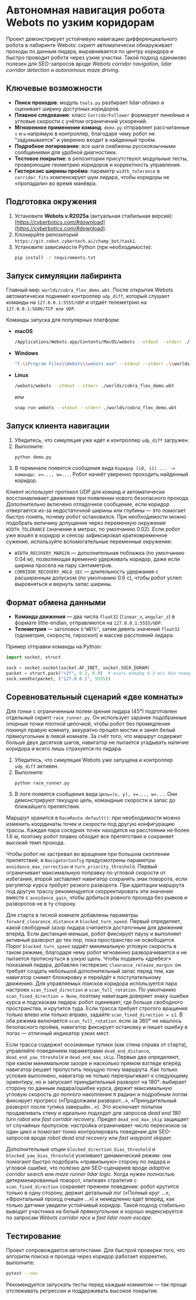 # Автономная навигация робота Webots по узким коридорам

Проект демонстрирует устойчивую навигацию дифференциального робота в лабиринте Webots:
скрипт автоматически обнаруживает проходы по данным лидара, выравнивается по центру коридора и
быстро проводит робота через узкие участки. Такой подход одинаково полезен для
SEO-запросов вроде *Webots corridor navigation*, *lidar corridor detection* и *autonomous maze driving*.

## Ключевые возможности

- **Поиск проходов**: модуль `tools.py` разбирает lidar-облако и оценивает ширину доступных коридоров.
- **Плавное следование**: класс `CorridorFollower` формирует линейные и угловые скорости с учётом ограничений ускорений.
- **Мгновенное применение команд**: `demo.py` отправляет рассчитанные `v` и `w` напрямую в контроллер, благодаря чему робот не "задумывается" и уверенно входит в найденный проём.
- **Подробное логирование**: все шаги снабжены русскоязычными сообщениями для удобной диагностики.
- **Тестовое покрытие**: в репозитории присутствуют модульные тесты, проверяющие геометрию коридоров и корректность управления.
- **Гистерезис ширины проёма**: параметр `width_tolerance` в `corridor_fits` компенсирует шум лидара, чтобы коридоры не «пропадали» во время манёвра.

## Подготовка окружения

1. Установите **Webots v.R2025a** (актуальная стабильная версия): [https://cyberbotics.com/#download](https://cyberbotics.com/#download).
2. Клонируйте репозиторий `https://git.robot.cybertech.ai/champ_bot/task1`.
3. Установите зависимости Python (при необходимости):
   ```bash
   pip install -r requirements.txt
   ```

## Запуск симуляции лабиринта

Главный мир: `worlds/cobra_flex_demo.wbt`. После открытия Webots автоматически поднимет контроллер `udp_diff`,
который слушает команды на `127.0.0.1:5555/UDP` и отдаёт телеметрию на `127.0.0.1:5600/TCP или UDP`.

Команды запуска для популярных платформ:

- **macOS**
  ```bash
  /Applications/Webots.app/Contents/MacOS/webots --stdout --stderr ./worlds/cobra_flex_demo.wbt
  ```
- **Windows**
  ```bash
  "C:\\Program Files\\Webots\\webots.exe" --stdout --stderr .\\worlds\\cobra_flex_demo.wbt
  ```
- **Linux**
  ```bash
  /webots/webots --stdout --stderr ./worlds/cobra_flex_demo.wbt
  ```
  или
  ```bash
  snap run webots --stdout --stderr ./worlds/cobra_flex_demo.wbt
  ```

## Запуск клиента навигации

1. Убедитесь, что симуляция уже идёт и контроллер `udp_diff` загружен.
2. Выполните:
   ```bash
   python demo.py
   ```
3. В терминале появятся сообщения вида `Коридор (i0, i1) ... -> команды: v=..., w=...`. Робот начнёт уверенно проходить найденный коридор.

Клиент использует протокол UDP для команд и автоматически восстанавливает движение при появлении нового безопасного прохода.
Дополнительно включено отладочное сообщение, если коридор отвергается из-за недостаточной ширины или глубины — это помогает быстро понять, почему робот остановился.
При необходимости можно подобрать величину допущения через переменную окружения `WIDTH_TOLERANCE` (значение в метрах, по умолчанию 0.02).
Если робот уже вошёл в коридор и сенсор зафиксировал кратковременное сужение,
используйте вспомогательные переменные окружения:

- `WIDTH_RECOVERY_MARGIN` — дополнительная поблажка (по умолчанию 0.04 м), позволяющая временно удерживать коридор, даже если ширина просела на пару сантиметров.
- `CORRIDOR_RECOVERY_HOLD_SEC` — длительность удержания с расширенным допуском (по умолчанию 0.6 с), чтобы робот успел выровняться и вернуть запас ширины.

## Формат обмена данными

- **Команда движения** — два числа `float32` (`linear_x`, `angular_z`) в формате little-endian, отправляются на `127.0.0.1:5555/UDP`.
- **Телеметрия** — заголовок `b"WBTG"`, затем девять значений `float32` (одометрия, скорости, гироскоп) и массив расстояний лидара.

Пример отправки команды на Python:

```python
import socket, struct

sock = socket.socket(socket.AF_INET, socket.SOCK_DGRAM)
packet = struct.pack("<2f", 0.3, 0.0)  # ехать вперёд 0.3 м/с без поворота
sock.sendto(packet, ("127.0.0.1", 5555))
```

## Соревновательный сценарий «две комнаты»

Для гонки с ограниченным полем зрения лидара (45°) подготовлен отдельный
скрипт `race_runner.py`. Он использует заранее подобранные опорные точки
плотной цепочкой, чтобы робот без промедления покинул правую комнату,
аккуратно прошёл мостик и занял белый прямоугольник в левой комнате. За счёт
того, что маршрут содержит больше двух десятков шагов, навигатор не пытается
угадывать наличие коридора и всего лишь страхуется по лидара.

1. Убедитесь, что симуляция Webots уже запущена и контроллер `udp_diff`
   активен.
2. Выполните:
   ```bash
   python race_runner.py
   ```
3. В логе появятся сообщения вида `Цель=(x, y), v=..., w=...`. Они
   демонстрируют текущую цель, командные скорости и запас до ближайшего
   препятствия.

Маршрут хранится в `RaceRoute.default()`: при необходимости можно изменить
координаты точек и скорости под другую конфигурацию трассы. Каждая пара соседних
точек находится на расстоянии не более 1.6 м, поэтому робот плавно обходит
все препятствия и сохраняет высокий темп прохода.

Чтобы робот не застревал во вращении при большом скоплении препятствий, в
`NavigatorConfig` предусмотрены параметры `avoidance_max_correction` и
`turn_priority_threshold`. Первый ограничивает максимальную поправку по
угловой скорости от избегания, второй заставляет навигатор сохранять знак
поворота, если регулятор курса требует резкого разворота. При адаптации
маршрута под другую трассу рекомендуется скорректировать эти значения вместе
с `avoidance_gain`, чтобы добиться ровного прохода без рывков и разворотов
не в ту сторону.

Для старта в тесной комнате добавлены параметры `forward_clearance_distance`
и `blocked_turn_speed`. Первый определяет, какой свободный зазор лидара
считается достаточным для движения вперёд. Если дистанция меньше, робот
фиксирует паузу и выполняет активный разворот до тех пор, пока пространство
не освободится. Порог `blocked_turn_speed` задаёт минимальную угловую
скорость в таком режиме, благодаря чему робот мгновенно разворачивается и не
пытается протиснуться в узкую щель. Чтобы подавить «дребезг» показаний
лидара, добавлен гистерезис `clearance_release_margin`: он требует создать
небольшой дополнительный запас перед тем, как навигатор снимет блокировку и
перейдёт к поступательному движению. Для управляемых поисков коридора
используется пара настроек `scan_fixed_direction` и `scan_full_rotation`.
По умолчанию `scan_fixed_direction = None`, поэтому навигация доверяет знаку
ошибки курса и подсказкам лидара: робот оценивает, где больше свободного
пространства, и крутится туда. Если трасса требует строгого вращения только
влево или только вправо, задайте `scan_fixed_direction = ±1`. В оба режима
включается `scan_full_rotation`: если за 360° не нашлось безопасного проёма,
навигатор фиксирует остановку и пишет ошибку в логах — отличный индикатор
узких мест.

Если трасса содержит осознанные тупики (как стена справа от старта),
управляйте поведением параметрами `dead_end_distance`,
`dead_end_yaw_threshold` и `dead_end_max_skip`. Первые два определяют, при
каком минимальном зазоре и насколько прямом взгляде вперёд навигатор решает
пропустить текущую точку маршрута. Как только условие выполнено, навигатор не
только перепрыгивает к следующему ориентиру, но и запускает принудительный
разворот на 180°: выбирает сторону по данным лидара/ошибке курса, держит
максимальную угловую скорость до полного накопления π радиан и подробным
логом фиксирует прогресс («Продолжаем разворот...», «Принудительный разворот
после тупика завершён...»). Это исключает попытки продавливать стену и идеально
подходит для запросов *dead end 180 turn robot* или *fast corridor recovery*.
Предел `dead_end_max_skip` защищает от случайных пропусков: настройка
ограничивает число перескоков за один цикл и помогает тонко контролировать
поведение для SEO-запросов вроде *robot dead end recovery* или *fast waypoint
skipper*.

Дополнительные опции `blocked_direction_bias_threshold` и
`blocked_yaw_bias_threshold` усиливают динамический режим: они помогают быстро
подобрать «правильную» сторону по лидара и угловой ошибке, что полезно для
SEO-сценариев вроде *adaptive corridor search* или *maze runner lidar logic*.
Когда нужен полностью детерминированный поворот, «липкая» стратегия с
`scan_fixed_direction` сохраняет прежнее поведение: робот крутится только в одну
сторону, держит детальный лог («Полный круг ...», «Фронтальный проход очищен ...»)
и немедленно едет вперёд, как только датчики увидели устойчивый коридор. Такой
подход стабильно выводит участника на белый прямоугольник и хорошо
индексируется по запросам *Webots corridor race* и *fast lidar room escape*.

## Тестирование

Проект сопровождается автотестами. Для быстрой проверки того, что алгоритм поиска и прохода через коридор работает корректно, выполните:

```bash
pytest --cov
```

Рекомендуется запускать тесты перед каждым коммитом — так проще отслеживать регрессии и поддерживать высокое покрытие.
